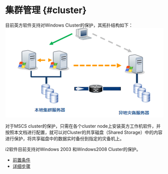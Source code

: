 # 集群管理 {#cluster}

目前英方软件支持对Windows Cluster的保护，其拓扑结构如下：
![](/assets/V6.127822.png)

对于MSCS cluster的保护，只需在各个cluster node上安装英方工作机软件，并按照本文档进行配置，就可以对Cluster的共享磁盘（Shared Storage）中的内容进行保护，将共享磁盘中的数据实时备份到指定的灾备机上。

i2软件目前支持对Windows 2003 和Windows2008 Cluster的保护。

 * [前置条件](pre_condition.md)
 * [详细步骤](step_by_step.md)
